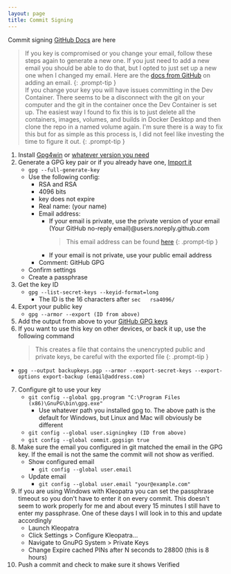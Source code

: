 ```yaml
---
layout: page
title: Commit Signing
---
```


Commit signing [GitHub Docs](https://github.com/microsoft/vscode/wiki/Commit-Signing) are here

> If you key is compromised or you change your email, follow these steps again to generate a new one.  If you just need to add a new email you should be able to do that, but I opted to just set up a new one when I changed my email.  Here are the [docs from GitHub](https://docs.github.com/en/authentication/managing-commit-signature-verification/associating-an-email-with-your-gpg-key) on adding an email.
{: .prompt-tip }  
> If you change your key you will have issues committing in the Dev Container.  There seems to be a disconnect with the git on your computer and the git in the container once the Dev Container is set up.  The easiest way I found to fix this is to just delete all the containers, images, volumes, and builds in Docker Desktop and then clone the repo in a named volume again.  I'm sure there is a way to fix this but for as simple as this process is, I did not feel like investing the time to figure it out.
{: .prompt-tip }

1. Install [Gpg4win](https://gpg4win.org/) or [whatever version you need](https://gnupg.org/download/)
2. Generate a GPG key pair or if you already have one, [Import it](/pages/github/import-gpg)
   - `gpg --full-generate-key`
   - Use the following config:
     - RSA and RSA
     - 4096 bits
     - key does not expire
     - Real name: (your name)
     - Email address: 
       - If your email is private, use the private version of your email (Your GitHub no-reply email)@users.noreply.github.com
         > This email address can be found [here](https://github.com/settings/emails)
         {: .prompt-tip }
       - If your email is not private, use your public email address
     - Comment: GitHub GPG
   - Confirm settings
   - Create a passphrase
3. Get the key ID
   - `gpg --list-secret-keys --keyid-format=long`
     - The ID is the 16 characters after `sec   rsa4096/` 
4. Export your public key
   - `gpg --armor --export (ID from above)`
5. Add the output from above to your [GitHub GPG keys](https://github.com/settings/gpg/new)
6. If you want to use this key on other devices, or back it up, use the following command
    >This creates a file that contains the unencrypted public and private keys, be careful with the exported file
    {: .prompt-tip }
  - `gpg --output backupkeys.pgp --armor --export-secret-keys --export-options export-backup (email@address.com)`
7. Configure git to use your key
   - `git config --global gpg.program "C:\Program Files (x86)\GnuPG\bin\gpg.exe"`
     - Use whatever path you installed gpg to.  The above path is the default for Windows, but Linux and Mac will obviously be different
   - `git config --global user.signingkey (ID from above)`
   - `git config --global commit.gpgsign true`
8. Make sure the email you configured in git matched the email in the GPG key.  If the email is not the same the commit will not show as verified.
   - Show configured email
     - `git config --global user.email`
   - Update email
     - `git config --global user.email "your@example.com"`
9. If you are using Windows with Kleopatra you can set the passphrase timeout so you don't have to enter it on every commit.  This doesn't seem to work properly for me and about every 15 minutes I still have to enter my passphrase.  One of these days I will look in to this and update accordingly
   - Launch Kleopatra
   - Click Settings > Configure Kleopatra...
   - Navigate to GnuPG System > Private Keys
   - Change Expire cached PINs after N seconds to 28800 (this is 8 hours)
10. Push a commit and check to make sure it shows Verified
